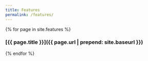 ```yaml
---
title: Features
permalink: /features/
---
```

{% for page in site.features %}
### [{{ page.title }}]({{ page.url | prepend: site.baseurl }})
{% endfor %}

